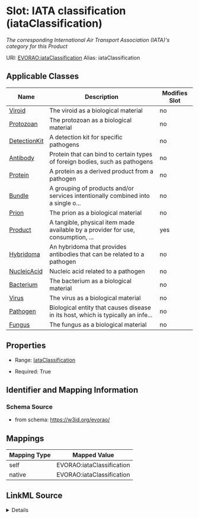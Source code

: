 

# Slot: IATA classification (iataClassification) 


_The corresponding International Air Transport Association (IATA)'s category for this Product_





URI: [EVORAO:iataClassification](https://w3id.org/evorao/iataClassification)
Alias: iataClassification

<!-- no inheritance hierarchy -->





## Applicable Classes

| Name | Description | Modifies Slot |
| --- | --- | --- |
| [Viroid](Viroid.md) | The viroid as a biological material |  no  |
| [Protozoan](Protozoan.md) | The protozoan as a biological material |  no  |
| [DetectionKit](DetectionKit.md) | A detection kit for specific pathogens |  no  |
| [Antibody](Antibody.md) | Protein that can bind to certain types of foreign bodies, such as pathogens |  no  |
| [Protein](Protein.md) | A protein as a derived product from a pathogen |  no  |
| [Bundle](Bundle.md) | A grouping of products and/or services intentionally combined into a single o... |  no  |
| [Prion](Prion.md) | The prion as a biological material |  no  |
| [Product](Product.md) | A tangible, physical item made available by a provider for use, consumption, ... |  yes  |
| [Hybridoma](Hybridoma.md) | An hybridoma that provides antibodies that can be related to a pathogen |  no  |
| [NucleicAcid](NucleicAcid.md) | Nucleic acid related to a pathogen |  no  |
| [Bacterium](Bacterium.md) | The bacterium as a biological material |  no  |
| [Virus](Virus.md) | The virus as a biological material |  no  |
| [Pathogen](Pathogen.md) | Biological entity that causes disease in its host, which is typically an infe... |  no  |
| [Fungus](Fungus.md) | The fungus as a biological material |  no  |







## Properties

* Range: [IataClassification](IataClassification.md)

* Required: True





## Identifier and Mapping Information







### Schema Source


* from schema: https://w3id.org/evorao/




## Mappings

| Mapping Type | Mapped Value |
| ---  | ---  |
| self | EVORAO:iataClassification |
| native | EVORAO:iataClassification |




## LinkML Source

<details>
```yaml
name: iataClassification
description: The corresponding International Air Transport Association (IATA)'s category
  for this Product
title: IATA classification
from_schema: https://w3id.org/evorao/
rank: 1000
alias: iataClassification
domain_of:
- Product
range: IataClassification
required: true
multivalued: false

```
</details>